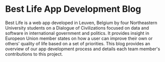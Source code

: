 # Best Life App Development Blog

Best Life is a web app developed in Leuven, Belgium by four Northeastern University students on a Dialogue of Civilizations focused on data and software in international government and politics. It provides insight in Europeon Union member states on how a user can improve their own or others' quality of life based on a set of priorities. This blog provides an overview of our app development process and details each team member's contributions to this project.
